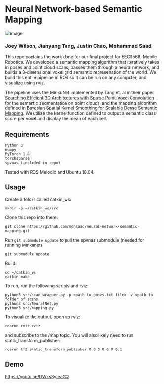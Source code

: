 # Neural Network-based Semantic Mapping

![image](https://user-images.githubusercontent.com/6224951/114659252-411d6a00-9cc1-11eb-8051-5e5b1ea8dcc7.png)

### Joey Wilson, Jianyang Tang, Justin Chao, Mohammad Saad

This repo contains the work done for our final project for EECS568: Mobile Robotics. We developed a semantic mapping algorithm
that iteratively takes in poses and point cloud scans, passes them through a neural network, and builds a 3-dimensional voxel grid
semantic represenation of the world. We build this entire pipeline in ROS so it can be run on any computer, and visualize using rviz.

The pipeline uses the MinkuNet implemented by Tang et. al in their paper [Searching Efficient 3D Architectures with Sparse Point-Voxel Convolution](https://arxiv.org/abs/2007.16100) for the semantic segmentation on point clouds, and the mapping algorithm defined in [Bayesian Spatial Kernel Smoothing for Scalable Dense Semantic Mapping](https://ieeexplore.ieee.org/abstract/document/8954837). We utilize the kernel function defined to output a semantic class
score per voxel and display the mean of each cell.

## Requirements

```
Python 3
numpy
PyTorch 1.8
torchsparse
spvnas (included in repo)
```

Tested with ROS Melodic and Ubuntu 18.04.

## Usage

Create a folder called catkin_ws:

```
mkdir -p ~/catkin_ws/src
```

Clone this repo into there:

```
git clone https://github.com/mohsaad/neural-network-semantic-mapping.git
```

Run `git submodule update` to pull the spvnas submodule (needed for running Minkunet)

```
git submodule update
```

Build:

```
cd ~/catkin_ws
catkin_make
```

To run, run the following scripts and rviz:

```
python3 src/scan_wrapper.py -p <path to poses.txt file> -v <path to folder of scans
python3 src/NeuralNet.py
python3 src/mapping.py
```

To visualize the output, open up rviz:

```
rosrun rviz rviz
```

and subscribe to the /map topic. You will also likely need to run static_transform_publisher:

```
rosrun tf2 static_transform_publisher 0 0 0 0 0 0 0.1
```

## Demo

https://youtu.be/DWks8yIeaGQ
